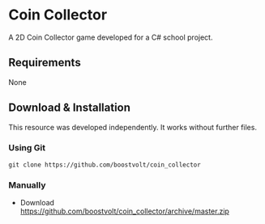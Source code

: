 # Coin Collector

A 2D Coin Collector game developed for a C# school project.

## Requirements
None

## Download & Installation

This resource was developed independently. It works without further files.

### Using Git
```
git clone https://github.com/boostvolt/coin_collector
```

### Manually
- Download https://github.com/boostvolt/coin_collector/archive/master.zip
